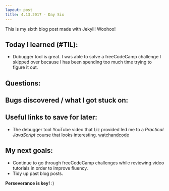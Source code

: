 ```yaml
---
layout: post
title: 4.13.2017 - Day Six 
---
```


This is my sixth blog post made with Jekyll! Woohoo! 

## Today I learned (#TIL):

- Dubugger tool is great.  I was able to solve a freeCodeCamp challenge I skipped over because I has been spending too much time trying to figure it out.   



## Questions:



## Bugs discovered / what I got stuck on:


## Useful links to save for later:

- The debugger tool YouTube video that Liz provided led me to a *Practical JavaScript* course that looks interesting.
[watchandcode](https://watchandcode.com/)

## My next goals:


- Continue to go through freeCodeCamp challenges while reviewing video tutorials in order to improve fluency.
- Tidy up past blog posts. 

**Perseverance is key!**  :)








